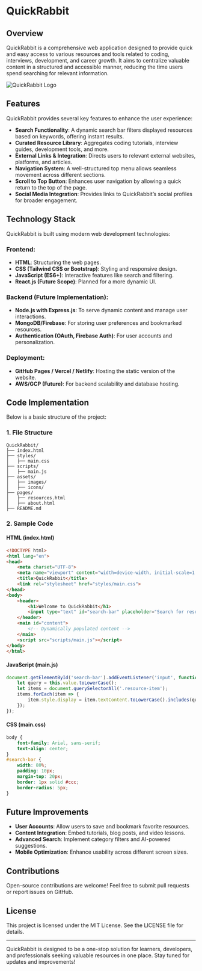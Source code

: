 # QuickRabbit

## Overview
QuickRabbit is a comprehensive web application designed to provide quick and easy access to various resources and tools related to coding, interviews, development, and career growth. It aims to centralize valuable content in a structured and accessible manner, reducing the time users spend searching for relevant information.

![QuickRabbit Logo](https://static.vecteezy.com/system/resources/previews/052/243/216/non_2x/quick-rabbit-running-joyfully-spreading-happy-vibes-free-png.png)

## Features
QuickRabbit provides several key features to enhance the user experience:

- **Search Functionality**: A dynamic search bar filters displayed resources based on keywords, offering instant results.
- **Curated Resource Library**: Aggregates coding tutorials, interview guides, development tools, and more.
- **External Links & Integration**: Directs users to relevant external websites, platforms, and articles.
- **Navigation System**: A well-structured top menu allows seamless movement across different sections.
- **Scroll to Top Button**: Enhances user navigation by allowing a quick return to the top of the page.
- **Social Media Integration**: Provides links to QuickRabbit’s social profiles for broader engagement.

## Technology Stack
QuickRabbit is built using modern web development technologies:

### Frontend:
- **HTML**: Structuring the web pages.
- **CSS (Tailwind CSS or Bootstrap)**: Styling and responsive design.
- **JavaScript (ES6+)**: Interactive features like search and filtering.
- **React.js (Future Scope)**: Planned for a more dynamic UI.

### Backend (Future Implementation):
- **Node.js with Express.js**: To serve dynamic content and manage user interactions.
- **MongoDB/Firebase**: For storing user preferences and bookmarked resources.
- **Authentication (OAuth, Firebase Auth)**: For user accounts and personalization.

### Deployment:
- **GitHub Pages / Vercel / Netlify**: Hosting the static version of the website.
- **AWS/GCP (Future)**: For backend scalability and database hosting.

## Code Implementation
Below is a basic structure of the project:

### 1. File Structure
```
QuickRabbit/
├── index.html
├── styles/
│   ├── main.css
├── scripts/
│   ├── main.js
├── assets/
│   ├── images/
│   ├── icons/
├── pages/
│   ├── resources.html
│   ├── about.html
├── README.md
```

### 2. Sample Code

#### HTML (index.html)
```html
<!DOCTYPE html>
<html lang="en">
<head>
    <meta charset="UTF-8">
    <meta name="viewport" content="width=device-width, initial-scale=1.0">
    <title>QuickRabbit</title>
    <link rel="stylesheet" href="styles/main.css">
</head>
<body>
    <header>
        <h1>Welcome to QuickRabbit</h1>
        <input type="text" id="search-bar" placeholder="Search for resources...">
    </header>
    <main id="content">
        <!-- Dynamically populated content -->
    </main>
    <script src="scripts/main.js"></script>
</body>
</html>
```

#### JavaScript (main.js)
```js
document.getElementById('search-bar').addEventListener('input', function() {
    let query = this.value.toLowerCase();
    let items = document.querySelectorAll('.resource-item');
    items.forEach(item => {
        item.style.display = item.textContent.toLowerCase().includes(query) ? 'block' : 'none';
    });
});
```

#### CSS (main.css)
```css
body {
    font-family: Arial, sans-serif;
    text-align: center;
}
#search-bar {
    width: 80%;
    padding: 10px;
    margin-top: 20px;
    border: 1px solid #ccc;
    border-radius: 5px;
}
```

## Future Improvements
- **User Accounts**: Allow users to save and bookmark favorite resources.
- **Content Integration**: Embed tutorials, blog posts, and video lessons.
- **Advanced Search**: Implement category filters and AI-powered suggestions.
- **Mobile Optimization**: Enhance usability across different screen sizes.

## Contributions
Open-source contributions are welcome! Feel free to submit pull requests or report issues on GitHub.

## License
This project is licensed under the MIT License. See the LICENSE file for details.

---

QuickRabbit is designed to be a one-stop solution for learners, developers, and professionals seeking valuable resources in one place. Stay tuned for updates and improvements!

